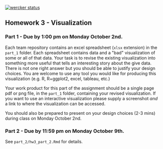 [![wercker status](https://app.wercker.com/status/721b66151dbe01cdeb4fb0130483d06e/s/master "wercker status")](https://app.wercker.com/project/byKey/721b66151dbe01cdeb4fb0130483d06e)

## Homework 3 - Visualization

### Part 1 - Due by 1:00 pm on Monday October 2nd.

Each team repository contains an excel spreadsheet (`xlsx` extension) in the `part_1` folder. Each spreadsheet contains data and a "bad" visualization of some or all of that data. Your task is to revise the existing visualization into something more useful that tells an interesting story about the give data. There is not one right answer but you should be able to justify your design choices. You are welcome to use any tool you would like for producing this visualization (e.g. R, R+ggplot2, excel, tableau, etc.)

Your work product for this part of the assignment should be a single page pdf or png file, in the `part_1` folder, containing your revised visualization. If you want to use an interactive visualization please supply a screenshot *and* a link to where the visualization can be accessed.

You should also be prepared to present on your design choices (2-3 mins) during class on Monday October 2nd.


### Part 2 - Due by 11:59 pm on Monday October 9th.

See `part_2/hw3_part_2.Rmd` for details.